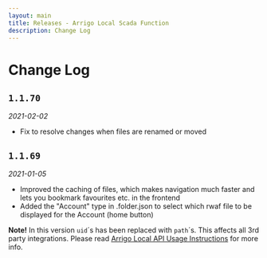 ```yaml
---
layout: main
title: Releases - Arrigo Local Scada Function
description: Change Log
---
```


# Change Log

## `1.1.70`
*2021-02-02*

* Fix to resolve changes when files are renamed or moved

## `1.1.69`
*2021-01-05*

* Improved the caching of files, which makes navigation much faster and lets you bookmark favourites etc. in the frontend
* Added the "Account" type in .folder.json to select which rwaf file to be displayed for the Account (home button)

**Note!** In this version `uid`´s has been replaced with `path`´s. This affects all 3rd party integrations. Please read [Arrigo Local API Usage Instructions](arrigo_local_api_usage_instructions.md) for more info.